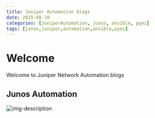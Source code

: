 ```yaml
---
title: Juniper Automation blogs
date: 2025-08-10
categories: [JuniperAutomation, junos, ansible, pyez]
tags: [junos,juniper,automation,ansible,pyez]
---
```


# Welcome

Welcome to Juniper Network Automation blogs

## Junos Automation
![img-description](https://pbs.twimg.com/profile_banners/2835764630/1707969052/1500x500)